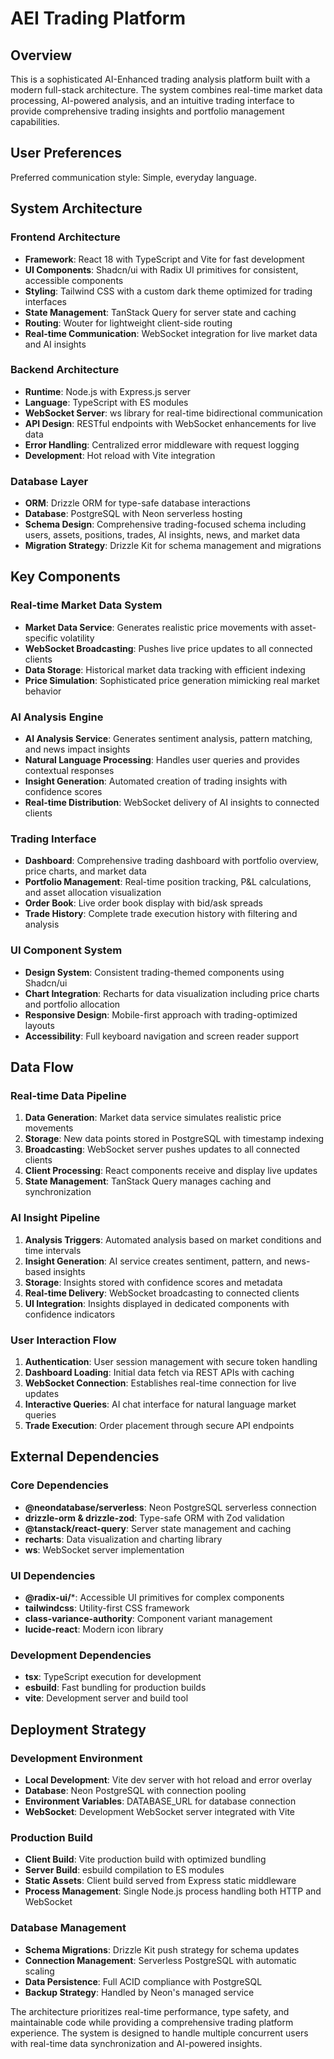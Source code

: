 # AEI Trading Platform

## Overview

This is a sophisticated AI-Enhanced trading analysis platform built with a modern full-stack architecture. The system combines real-time market data processing, AI-powered analysis, and an intuitive trading interface to provide comprehensive trading insights and portfolio management capabilities.

## User Preferences

Preferred communication style: Simple, everyday language.

## System Architecture

### Frontend Architecture
- **Framework**: React 18 with TypeScript and Vite for fast development
- **UI Components**: Shadcn/ui with Radix UI primitives for consistent, accessible components
- **Styling**: Tailwind CSS with a custom dark theme optimized for trading interfaces
- **State Management**: TanStack Query for server state and caching
- **Routing**: Wouter for lightweight client-side routing
- **Real-time Communication**: WebSocket integration for live market data and AI insights

### Backend Architecture
- **Runtime**: Node.js with Express.js server
- **Language**: TypeScript with ES modules
- **WebSocket Server**: ws library for real-time bidirectional communication
- **API Design**: RESTful endpoints with WebSocket enhancements for live data
- **Error Handling**: Centralized error middleware with request logging
- **Development**: Hot reload with Vite integration

### Database Layer
- **ORM**: Drizzle ORM for type-safe database interactions
- **Database**: PostgreSQL with Neon serverless hosting
- **Schema Design**: Comprehensive trading-focused schema including users, assets, positions, trades, AI insights, news, and market data
- **Migration Strategy**: Drizzle Kit for schema management and migrations

## Key Components

### Real-time Market Data System
- **Market Data Service**: Generates realistic price movements with asset-specific volatility
- **WebSocket Broadcasting**: Pushes live price updates to all connected clients
- **Data Storage**: Historical market data tracking with efficient indexing
- **Price Simulation**: Sophisticated price generation mimicking real market behavior

### AI Analysis Engine
- **AI Analysis Service**: Generates sentiment analysis, pattern matching, and news impact insights
- **Natural Language Processing**: Handles user queries and provides contextual responses
- **Insight Generation**: Automated creation of trading insights with confidence scores
- **Real-time Distribution**: WebSocket delivery of AI insights to connected clients

### Trading Interface
- **Dashboard**: Comprehensive trading dashboard with portfolio overview, price charts, and market data
- **Portfolio Management**: Real-time position tracking, P&L calculations, and asset allocation visualization
- **Order Book**: Live order book display with bid/ask spreads
- **Trade History**: Complete trade execution history with filtering and analysis

### UI Component System
- **Design System**: Consistent trading-themed components using Shadcn/ui
- **Chart Integration**: Recharts for data visualization including price charts and portfolio allocation
- **Responsive Design**: Mobile-first approach with trading-optimized layouts
- **Accessibility**: Full keyboard navigation and screen reader support

## Data Flow

### Real-time Data Pipeline
1. **Data Generation**: Market data service simulates realistic price movements
2. **Storage**: New data points stored in PostgreSQL with timestamp indexing
3. **Broadcasting**: WebSocket server pushes updates to all connected clients
4. **Client Processing**: React components receive and display live updates
5. **State Management**: TanStack Query manages caching and synchronization

### AI Insight Pipeline
1. **Analysis Triggers**: Automated analysis based on market conditions and time intervals
2. **Insight Generation**: AI service creates sentiment, pattern, and news-based insights
3. **Storage**: Insights stored with confidence scores and metadata
4. **Real-time Delivery**: WebSocket broadcasting to connected clients
5. **UI Integration**: Insights displayed in dedicated components with confidence indicators

### User Interaction Flow
1. **Authentication**: User session management with secure token handling
2. **Dashboard Loading**: Initial data fetch via REST APIs with caching
3. **WebSocket Connection**: Establishes real-time connection for live updates
4. **Interactive Queries**: AI chat interface for natural language market queries
5. **Trade Execution**: Order placement through secure API endpoints

## External Dependencies

### Core Dependencies
- **@neondatabase/serverless**: Neon PostgreSQL serverless connection
- **drizzle-orm & drizzle-zod**: Type-safe ORM with Zod validation
- **@tanstack/react-query**: Server state management and caching
- **recharts**: Data visualization and charting library
- **ws**: WebSocket server implementation

### UI Dependencies
- **@radix-ui/***: Accessible UI primitives for complex components
- **tailwindcss**: Utility-first CSS framework
- **class-variance-authority**: Component variant management
- **lucide-react**: Modern icon library

### Development Dependencies
- **tsx**: TypeScript execution for development
- **esbuild**: Fast bundling for production builds
- **vite**: Development server and build tool

## Deployment Strategy

### Development Environment
- **Local Development**: Vite dev server with hot reload and error overlay
- **Database**: Neon PostgreSQL with connection pooling
- **Environment Variables**: DATABASE_URL for database connection
- **WebSocket**: Development WebSocket server integrated with Vite

### Production Build
- **Client Build**: Vite production build with optimized bundling
- **Server Build**: esbuild compilation to ES modules
- **Static Assets**: Client build served from Express static middleware
- **Process Management**: Single Node.js process handling both HTTP and WebSocket

### Database Management
- **Schema Migrations**: Drizzle Kit push strategy for schema updates
- **Connection Management**: Serverless PostgreSQL with automatic scaling
- **Data Persistence**: Full ACID compliance with PostgreSQL
- **Backup Strategy**: Handled by Neon's managed service

The architecture prioritizes real-time performance, type safety, and maintainable code while providing a comprehensive trading platform experience. The system is designed to handle multiple concurrent users with real-time data synchronization and AI-powered insights.